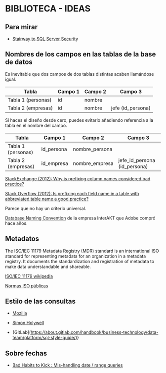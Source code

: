# BIBLIOTECA - IDEAS

## Para mirar

* [Stairway to SQL Server Security](https://www.sqlservercentral.com/stairways/stairway-to-sql-server-security)

## Nombres de los campos en las tablas de la base de datos

Es inevitable que dos campos de dos tablas distintas acaben llamándose igual.

| Tabla              | Campo 1 | Campo 2  |     Campo 3       |
|--------------------|---------|----------|-------------------|
| Tabla 1 (personas) | id      | nombre   |                   |
| Tabla 2 (empresas) | id      | nombre   | jefe (id_persona) |

Si haces el diseño desde cero, puedes evitarlo añadiendo referencia a la tabla en el nombre del campo.

| Tabla              | Campo 1    | Campo 2        | Campo 3                      |
|--------------------|------------|----------------|------------------------------|
| Tabla 1 (personas) | id_persona | nombre_persona |                              |
| Tabla 2 (empresas) | id_empresa | nombre_empresa | jefe_id_persona (id_persona) |

[StackExchange (2012): Why is prefixing column names considered bad practice?](https://softwareengineering.stackexchange.com/questions/85764/why-is-prefixing-column-names-considered-bad-practice)

[Stack Overflow (2012): Is prefixing each field name in a table with abbreviated table name a good practice?](https://stackoverflow.com/questions/465136/is-prefixing-each-field-name-in-a-table-with-abbreviated-table-name-a-good-practi)

Parece que no hay un criterio universal.

[Database Naming Convention](https://web.archive.org/web/20110714090713/http://www.interaktonline.com/Support/Articles/Details/Design+Your+Database-Database+Naming+Convention.html?id_art=24&id_asc=221) de la empresa InterAKT que Adobe compró hace años.

## Metadatos

The ISO/IEC 11179 Metadata Registry (MDR) standard is an international ISO standard for representing metadata for an organization in a metadata registry. It documents the standardization and registration of metadata to make data understandable and shareable.

[ISO/IEC 11179 wikipedia](https://en.wikipedia.org/wiki/ISO/IEC_11179)

[Normas ISO públicas](https://standards.iso.org/ittf/PubliclyAvailableStandards/)

## Estilo de las consultas

* [Mozilla](https://docs.telemetry.mozilla.org/concepts/sql_style.html)

* [Simon Holywell](https://www.sqlstyle.guide/)

* {GitLab](https://about.gitlab.com/handbook/business-technology/data-team/platform/sql-style-guide/)}

## Sobre fechas

* [Bad Habits to Kick : Mis-handling date / range queries](https://sqlblog.org/2009/10/16/bad-habits-to-kick-mis-handling-date-range-queries)

